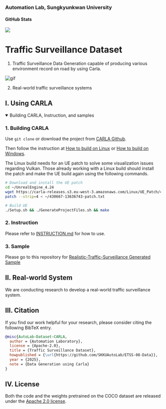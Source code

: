 ### Automation Lab, Sungkyunkwan University

#### GitHub Stats
![](https://img.shields.io/github/downloads/SKKU-AutoLab-VSW/ETSS-08-Data/total.svg?style=for-the-badge)



# Traffic Surveillance Dataset

1. Traffic Surveillance Data Generation capable of producing various environment record on road by using Carla.

![gif](attachments/traffic_surveillance_intersection.gif)

2. Real-world traffic surveillance systems


## I. Using CARLA

<details open>

  <summary>Building CARLA, Instruction, and samples</summary>

  ### 1. Building CARLA

  Use `git clone` or download the project from [CARLA Github][carlagithublink].

  Then follow the instruction at [How to build on Linux][buildlinuxlink] or [How to build on Windows][buildwindowslink].

  The Linux build needs for an UE patch to solve some visualization issues regarding Vulkan. Those already working with a Linux build should install the patch and make the UE build again using the following commands.

  ```sh
  # Download and install the UE patch  
  cd ~/UnrealEngine_4.24
  wget https://carla-releases.s3.eu-west-3.amazonaws.com/Linux/UE_Patch/430667-13636743-patch.txt ~/430667-13636743-patch.txt
  patch --strip=4 < ~/430667-13636743-patch.txt

  # Build UE
  ./Setup.sh && ./GenerateProjectFiles.sh && make
  ```

  [carlagithublink]: https://github.com/carla-simulator/carla
  [buildlinuxlink]: https://carla.readthedocs.io/en/latest/build_linux/
  [buildwindowslink]: https://carla.readthedocs.io/en/latest/build_windows/


  ### 2. Instruction
  
  Please refer to [INSTRUCTION.md](DataGeneration-CARLA/Instruction.md) for how to use.


  ### 3. Sample
  
  Please go to this repository for [Realistic-Traffic-Surveillance Generated Sample](https://github.com/SKKU-AutoLab-VSW/Realistic-Traffic-Surveillance_GeneratedSample)

</details open>

## II. Real-world System

We are conducting research to develop a real-world traffic surveillance system.


## III. Citation 

If you find our work helpful for your research, please consider citing the following BibTeX entry.

```bibtex
@misc{AutoLab-Dataset-CARLA,
  author = {Automation Laboratory},
  license = {Apache-2.0},
  title = {Traffic Surveillance Dataset},
  howpublished = {\url{https://github.com/SKKUAutoLab/ETSS-08-Data}},
  year = {2025},
  note = {Data Generation using Carla}
}
```

## IV. License

Both the code and the weights pretrained on the COCO dataset are released under the [Apache 2.0 license](/LICENSE).